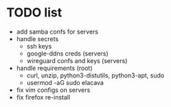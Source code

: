 # TODO list
- add samba confs for servers
- handle secrets
  - ssh keys
  - google-ddns creds (servers)
  - wireguard confs and keys (servers)
- handle requirements (root)
  - curl, unzip, python3-distutils, python3-apt, sudo
  - usermod -aG sudo elacava
- fix vim configs on servers
- fix firefox re-install

